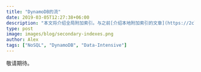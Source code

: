 ```yaml
---
title: "DynamoDB的流"
date: 2019-03-05T12:27:38+06:00
description: "本文将介绍全局附加索引。与之前[介绍本地附加索引的文章](https://2cloudlab.com/nosql/local-secondary-indexes)一样,我们将涉及全局附加索引的基础知识，然后通过一个例子来使用全局附加索引。"
type: post
image: images/blog/secondary-indexes.png
author: Alex
tags: ["NoSQL", "DynamoDB", "Data-Intensive"]
---
```


敬请期待。